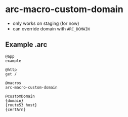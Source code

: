 # arc-macro-custom-domain

- only works on staging (for now)
- can override domain with `ARC_DOMAIN`

## Example .arc
```
@app
example

@http
get /

@macros
arc-macro-custom-domain

@customDomain
{domain}
{route53 host}
{certArn}
```

